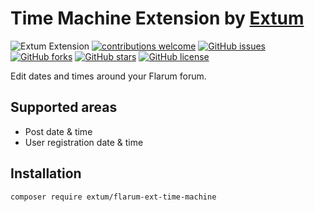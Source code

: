 # Time Machine Extension by [Extum](https://github.com/Extum) 
![Extum Extension](https://img.shields.io/badge/Extum-Extension-orange.svg)
[![contributions welcome](https://img.shields.io/badge/contributions-welcome-brightgreen.svg?style=flat)](https://github.com/Extum/flarum-ext-time-machine/issues) 
[![GitHub issues](https://img.shields.io/github/issues/Extum/flarum-ext-time-machine.svg)](https://github.com/Extum/flarum-ext-time-machine/issues)
[![GitHub forks](https://img.shields.io/github/forks/Extum/flarum-ext-time-machine.svg)](https://github.com/Extum/flarum-ext-time-machine/network)
[![GitHub stars](https://img.shields.io/github/stars/Extum/flarum-ext-time-machine.svg)](https://github.com/Extum/flarum-ext-time-machine/stargazers)
[![GitHub license](https://img.shields.io/badge/license-MIT-blue.svg)](https://raw.githubusercontent.com/Extum/flarum-ext-time-machine/master/LICENSE) 

Edit dates and times around your Flarum forum.

## Supported areas
- Post date & time
- User registration date & time

## Installation

```
composer require extum/flarum-ext-time-machine
```
